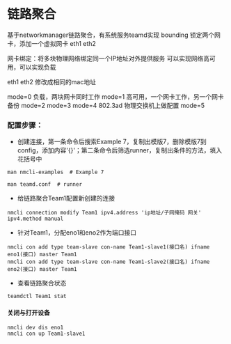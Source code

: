 # 链路聚合
基于networkmanager链路聚合，有系统服务teamd实现
bounding 锁定两个网卡，添加一个虚拟网卡
eth1
eth2

网卡绑定：将多块物理网络绑定同一个IP地址对外提供服务
可以实现网络高可用，可以实现负载

eth1 eth2 修改成相同的mac地址

mode=0 负载，两块网卡同时工作
mode=1 高可用，一个网卡工作，另一个网卡备份
mode=2
mode=3
mode=4 802.3ad 物理交换机上做配置
mode=5

### 配置步骤：
* 创建连接，第一条命令后搜索Example 7，复制出模版7，删除模版7到config，添加内容'{}'；第二条命令后筛选runner，复制出条件的方法，填入花括号中
```
man nmcli-examples  # Example 7
```
```
man teamd.conf  # runner
```
* 给链路聚合Team1配置新创建的连接
```
nmcli connection modify Team1 ipv4.address 'ip地址/子网掩码 网关' ipv4.method manual
```
* 针对Team1，分配eno1和eno2作为端口接口
```
nmcli con add type team-slave con-name Team1-slave1(接口名) ifname eno1(接口) master Team1
nmcli con add type team-slave con-name Team1-slave2(接口名) ifname eno2(接口) master Team1
```
* 查看链路聚合状态
```
teamdctl Team1 stat
```

#### 关闭与打开设备
```
nmcli dev dis eno1
nmcli con up Team1-slave1
```

